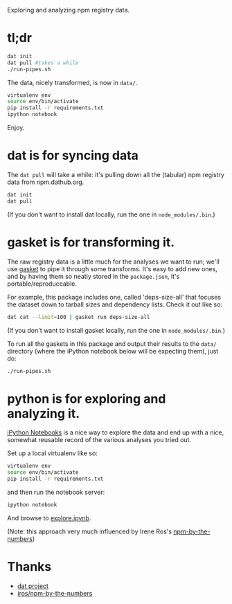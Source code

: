 

Exploring and analyzing npm registry data.

# tl;dr

```bash
dat init
dat pull #takes a while
./run-pipes.sh
```

The data, nicely transformed, is now in `data/`.

```bash
virtualenv env
source env/bin/activate
pip install -r requirements.txt
ipython notebook
```

Enjoy.


# dat is for syncing data

The `dat pull` will take a while: it's pulling down all the (tabular) npm registry
data from npm.dathub.org.

```bash
dat init
dat pull
```

(If you don't want to install dat locally, run the one in `node_modules/.bin`.)


# gasket is for transforming it.

The raw registry data is a little much for the analyses we want to run; we'll use
[gasket][1] to pipe it through some transforms.  It's easy to add new ones, and
by having them so neatly stored in the `package.json`, it's portable/reproduceable.

For example, this package includes one, called 'deps-size-all' that focuses the 
dataset down to tarball sizes and dependency lists.  Check it out like so:

```bash
dat cat --limit=100 | gasket run deps-size-all
```
(If you don't want to install gasket locally, run the one in `node_modules/.bin`.)


To run all the gaskets in this package and output their results to the `data/`
directory (where the iPython notebook below will be expecting them), just do:

```bash
./run-pipes.sh
```


# python is for exploring and analyzing it.

[iPython Notebooks][2] is a nice way to explore the data and end up with a nice,
somewhat reusable record of the various analyses you tried out.

Set up a local virtualenv like so:

```bash
virtualenv env
source env/bin/activate
pip install -r requirements.txt
```

and then run the notebook server:

```bash
ipython notebook
```

And browse to [explore.ipynb][3].

(Note: this approach very much influenced by Irene Ros's [npm-by-the-numbers][5])


# Thanks

- [dat project][4]
- [iros/npm-by-the-numbers][5]


[1]: https://github.com/datproject/gasket
[2]: http://ipython.org/notebook.html
[3]: http://localhost:8888/notebooks/explore.ipynb
[4]: https://github.com/maxogden/dat
[5]: http://npmbynumbers.bocoup.com/
